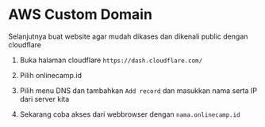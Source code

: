 # AWS Custom Domain

Selanjutnya buat website agar mudah dikases dan dikenali public dengan cloudflare 

1. Buka halaman cloudflare `https://dash.cloudflare.com/`

2. Pilih onlinecamp.id

3. Pilih menu DNS dan tambahkan `Add record` dan masukkan nama serta IP dari server kita

4. Sekarang coba akses dari webbrowser dengan `nama.onlinecamp.id `
